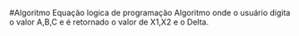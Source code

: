 #Algoritmo Equação logica de programação
Algoritmo onde o usuário digita o valor A,B,C e é retornado o valor de X1,X2 e o Delta.